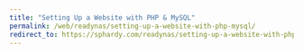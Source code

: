 ```yaml
---
title: "Setting Up a Website with PHP & MySQL"
permalink: /web/readynas/setting-up-a-website-with-php-mysql/
redirect_to: https://sphardy.com/readynas/setting-up-a-website-with-php-mysql/
---
```

